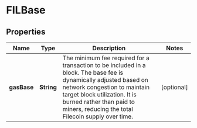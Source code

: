 

# FILBase


## Properties

| Name | Type | Description | Notes |
|------------ | ------------- | ------------- | -------------|
|**gasBase** | **String** | The minimum fee required for a transaction to be included in a block. The base fee is dynamically adjusted based on network congestion to maintain target block utilization. It is burned rather than paid to miners, reducing the total Filecoin supply over time. |  [optional] |



